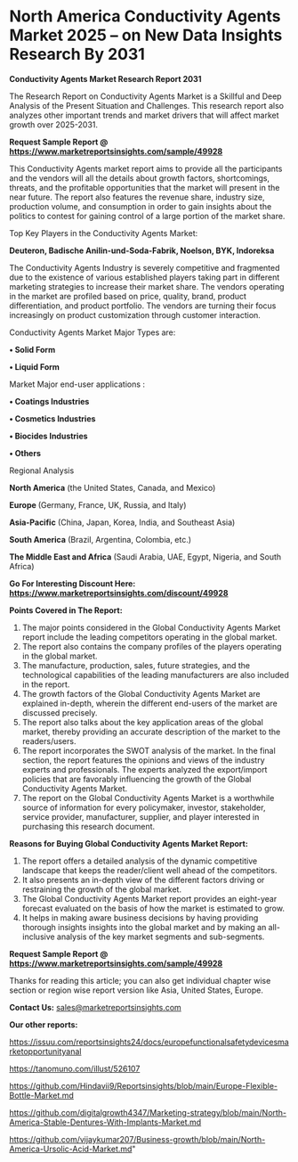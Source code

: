 # North America Conductivity Agents Market 2025 – on New Data Insights Research By 2031

<strong>Conductivity Agents Market Research Report 2031</strong>

The Research Report on Conductivity Agents Market is a Skillful and Deep Analysis of the Present Situation and Challenges. This research report also analyzes other important trends and market drivers that will affect market growth over 2025-2031.

<strong>Request Sample Report @ <a href=https://www.marketreportsinsights.com/sample/49928>https://www.marketreportsinsights.com/sample/49928</a></strong>

This Conductivity Agents market report aims to provide all the participants and the vendors will all the details about growth factors, shortcomings, threats, and the profitable opportunities that the market will present in the near future. The report also features the revenue share, industry size, production volume, and consumption in order to gain insights about the politics to contest for gaining control of a large portion of the market share.

Top Key Players in the Conductivity Agents Market:

<strong>Deuteron, Badische Anilin-und-Soda-Fabrik, Noelson, BYK, Indoreksa</strong>

The Conductivity Agents Industry is severely competitive and fragmented due to the existence of various established players taking part in different marketing strategies to increase their market share. The vendors operating in the market are profiled based on price, quality, brand, product differentiation, and product portfolio. The vendors are turning their focus increasingly on product customization through customer interaction.

Conductivity Agents Market Major Types are:

<strong>•  Solid Form

•  Liquid Form</strong>

Market Major end-user applications :

<strong>•  Coatings Industries

•  Cosmetics Industries

•  Biocides Industries

•  Others</strong>

Regional Analysis

</u><strong><b>North America</b></strong> (the United States, Canada, and Mexico)

<strong><b>Europe </b></strong>(Germany, France, UK, Russia, and Italy)

<strong><b>Asia-Pacific</b></strong> (China, Japan, Korea, India, and Southeast Asia)

<strong><b>South America</b></strong> (Brazil, Argentina, Colombia, etc.)

<strong><b>The Middle East and Africa</b></strong> (Saudi Arabia, UAE, Egypt, Nigeria, and South Africa)

<strong>Go For Interesting Discount Here: <a href=https://www.marketreportsinsights.com/discount/49928>https://www.marketreportsinsights.com/discount/49928</a></strong>

<strong>Points Covered in The Report:</strong>
<ol>
  <li>The major points considered in the Global Conductivity Agents Market report include the leading competitors operating in the global market.</li>
  <li>The report also contains the company profiles of the players operating in the global market.</li>
  <li>The manufacture, production, sales, future strategies, and the technological capabilities of the leading manufacturers are also included in the report.</li>
  <li>The growth factors of the Global Conductivity Agents Market are explained in-depth, wherein the different end-users of the market are discussed precisely.</li>
  <li>The report also talks about the key application areas of the global market, thereby providing an accurate description of the market to the readers/users.</li>
  <li>The report incorporates the SWOT analysis of the market. In the final section, the report features the opinions and views of the industry experts and professionals. The experts analyzed the export/import policies that are favorably influencing the growth of the Global Conductivity Agents Market.</li>
  <li>The report on the Global Conductivity Agents Market is a worthwhile source of information for every policymaker, investor, stakeholder, service provider, manufacturer, supplier, and player interested in purchasing this research document.</li>
</ol>
<strong>Reasons for Buying Global Conductivity Agents Market Report:</strong>

<ol>
  <li>The report offers a detailed analysis of the dynamic competitive landscape that keeps the reader/client well ahead of the competitors.</li>
  <li>It also presents an in-depth view of the different factors driving or restraining the growth of the global market.</li>
  <li>The Global Conductivity Agents Market report provides an eight-year forecast evaluated on the basis of how the market is estimated to grow.</li>
  <li>It helps in making aware business decisions by having providing thorough insights insights into the global market and by making an all-inclusive analysis of the key market segments and sub-segments.</li>
</ol>
<strong>Request Sample Report @ <a href=https://www.marketreportsinsights.com/sample/49928>https://www.marketreportsinsights.com/sample/49928</a></strong>


Thanks for reading this article; you can also get individual chapter wise section or region wise report version like Asia, United States, Europe.

<strong>Contact Us:</strong>
sales@marketreportsinsights.com

<strong>Our other reports:</strong>

<a href=https://issuu.com/reportsinsights24/docs/europefunctionalsafetydevicesmarketopportunityanal>https://issuu.com/reportsinsights24/docs/europefunctionalsafetydevicesmarketopportunityanal</a>

<a href=https://tanomuno.com/illust/526107>https://tanomuno.com/illust/526107</a>

<a href=https://github.com/Hindavii9/Reportsinsights/blob/main/Europe-Flexible-Bottle-Market.md>https://github.com/Hindavii9/Reportsinsights/blob/main/Europe-Flexible-Bottle-Market.md</a>

<a href=https://github.com/digitalgrowth4347/Marketing-strategy/blob/main/North-America-Stable-Dentures-With-Implants-Market.md>https://github.com/digitalgrowth4347/Marketing-strategy/blob/main/North-America-Stable-Dentures-With-Implants-Market.md</a>

<a href=https://github.com/vijaykumar207/Business-growth/blob/main/North-America-Ursolic-Acid-Market.md>https://github.com/vijaykumar207/Business-growth/blob/main/North-America-Ursolic-Acid-Market.md</a>"
